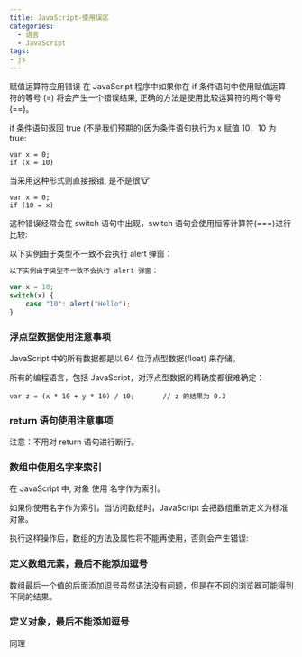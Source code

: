```yaml
---
title: JavaScript-使用误区
categories:
  - 语言
  - JavaScript
tags:
- js
---
```


赋值运算符应用错误
在 JavaScript 程序中如果你在 if 条件语句中使用赋值运算符的等号 (=) 将会产生一个错误结果, 正确的方法是使用比较运算符的两个等号 (==)。

if 条件语句返回 true (不是我们预期的)因为条件语句执行为 x 赋值 10，10 为 true:
```
var x = 0;
if (x = 10)
```

当采用这种形式则直接报错, 是不是很🐮
```
var x = 0;
if (10 = x)
```


这种错误经常会在 switch 语句中出现，switch 语句会使用恒等计算符(===)进行比较:

以下实例由于类型不一致不会执行 alert 弹窗：
```js
以下实例由于类型不一致不会执行 alert 弹窗：

var x = 10;
switch(x) {
    case "10": alert("Hello");
}
```

### 浮点型数据使用注意事项
JavaScript 中的所有数据都是以 64 位浮点型数据(float) 来存储。

所有的编程语言，包括 JavaScript，对浮点型数据的精确度都很难确定：

```
var z = (x * 10 + y * 10) / 10;       // z 的结果为 0.3
```

### return 语句使用注意事项

注意：不用对 return 语句进行断行。


### 数组中使用名字来索引
在 JavaScript 中, 对象 使用 名字作为索引。

如果你使用名字作为索引，当访问数组时，JavaScript 会把数组重新定义为标准对象。

执行这样操作后，数组的方法及属性将不能再使用，否则会产生错误:


### 定义数组元素，最后不能添加逗号
数组最后一个值的后面添加逗号虽然语法没有问题，但是在不同的浏览器可能得到不同的结果。

### 定义对象，最后不能添加逗号
同理



